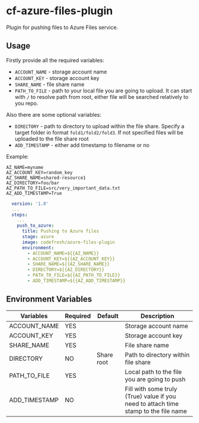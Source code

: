 # cf-azure-files-plugin

Plugin for pushing files to Azure Files service.

## Usage
Firstly provide all the required variables:  
- `ACCOUNT_NAME` - storage account name
- `ACCOUNT_KEY` - storage account key
- `SHARE_NAME` - file share name
- `PATH_TO_FILE` - path to your local file you are going to upload. It can start with `/` to resolve path from root, either file will be searched relatively to you repo.  

Also there are some optional variables: 
- `DIRECTORY` - path to directory to upload within the file share. Specify a target folder in format `fold1/fold2/fold3`. If not specified files will be uploaded to the file share root 
- `ADD_TIMESTAMP` - either add timestamp to filename or no

Example:

```
AZ_NAME=myname
AZ_ACCOUNT_KEY=random_key
AZ_SHARE_NAME=shared-resource1
AZ_DIRECTORY=foo/bar
AZ_PATH_TO_FILE=src/very_important_data.txt
AZ_ADD_TIMESTAMP=True
```

```yaml
  version: '1.0'
  ...
  steps:
    ...
    push_to_azure:
      title: Pushing to Azure files
      stage: azure
      image: codefresh/azure-files-plugin
      environment:
        - ACCOUNT_NAME=${{AZ_NAME}}
        - ACCOUNT_KEY=${{AZ_ACCOUNT_KEY}}
        - SHARE_NAME=${{AZ_SHARE_NAME}}
        - DIRECTORY=${{AZ_DIRECTORY}}
        - PATH_TO_FILE=${{AZ_PATH_TO_FILE}}
        - ADD_TIMESTAMP=${{AZ_ADD_TIMESTAMP}}
```

## Environment Variables

| Variables      | Required | Default | Description                                                                             |
|----------------|----------|---------|-----------------------------------------------------------------------------------------|
| ACCOUNT_NAME   | YES      |         | Storage account name                                                         |
| ACCOUNT_KEY    | YES      |         | Storage account key                                                          |
| SHARE_NAME     | YES      |         | File share name                            |
| DIRECTORY      | NO       | Share root | Path to directory within file share
| PATH_TO_FILE   | YES      |         | Local path to the file you are going to push 
| ADD_TIMESTAMP  | NO       |         | Fill with some truly (True) value if you need to attach time stamp to the file name                                                        

